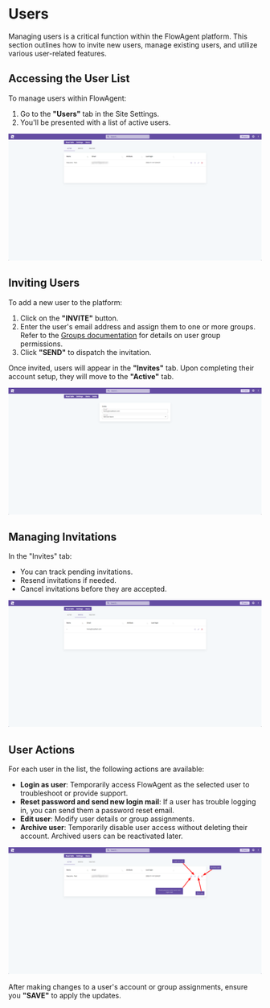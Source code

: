 # Users

Managing users is a critical function within the FlowAgent platform. This section outlines how to invite new users, manage existing users, and utilize various user-related features.

## Accessing the User List

To manage users within FlowAgent:

1. Go to the **"Users"** tab in the Site Settings.
2. You'll be presented with a list of active users.

![User List Overview](site-settings-users-list.png)

## Inviting Users

To add a new user to the platform:

1. Click on the **"INVITE"** button.
2. Enter the user's email address and assign them to one or more groups. Refer to the [Groups documentation](/docs/site-settings/site-settings-groups) for details on user group permissions.
3. Click **"SEND"** to dispatch the invitation.

Once invited, users will appear in the **"Invites"** tab. Upon completing their account setup, they will move to the **"Active"** tab.

![Invite User](site-settings-users-invite.png)

## Managing Invitations

In the "Invites" tab:

- You can track pending invitations.
- Resend invitations if needed.
- Cancel invitations before they are accepted.

![Invited Users Tab](site-settings-users-invited.png)

## User Actions

For each user in the list, the following actions are available:

- **Login as user**: Temporarily access FlowAgent as the selected user to troubleshoot or provide support.
- **Reset password and send new login mail**: If a user has trouble logging in, you can send them a password reset email.
- **Edit user**: Modify user details or group assignments.
- **Archive user**: Temporarily disable user access without deleting their account. Archived users can be reactivated later.

![User Actions](site-settings-users-list-options.png)

After making changes to a user's account or group assignments, ensure you **"SAVE"** to apply the updates.
